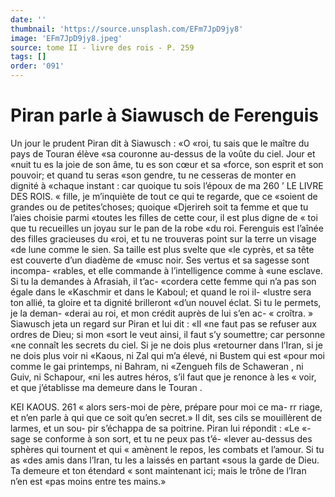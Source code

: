 ```yaml
---
date: ''
thumbnail: 'https://source.unsplash.com/EFm7JpD9jy8'
image: 'EFm7JpD9jy8.jpeg'
source: tome II - livre des rois - P. 259
tags: []
order: '091'
---
```


# Piran parle à Siawusch de Ferenguis

Un jour le prudent Piran dit à Siawusch : «O «roi, tu sais que le maître du pays de Touran élève
«sa couronne au-dessus de la voûte du ciel. Jour et «nuit tu es la joie de son âme, tu es son cœur et sa «force, son esprit et son pouvoir; et quand tu seras «son gendre, tu ne cesseras de monter en dignité à «chaque instant : car quoique tu sois l’époux de ma
260 ’ LE LIVRE DES ROIS.
« fille, je m’inquiète de tout ce qui te regarde, que ce
«soient de grandes ou de petites’choses; quoique
«Djerireh soit ta femme et que tu l’aies choisie parmi
«toutes les filles de cette cour, il est plus digne de
« toi que tu recueilles un joyau sur le pan de la robe
«du roi. Ferenguis est l’aînée des filles gracieuses du
«roi, et tu ne trouveras point sur la terre un visage
«de lune comme le sien. Sa taille est plus svelte que
«le cyprès, et sa tête est couverte d’un diadème de
«musc noir. Ses vertus et sa sagesse sont incompa-
«rables, et elle commande à l’intelligence comme à
«une esclave. Si tu la demandes à Afrasiah, il t’ac-
«cordera cette femme qui n’a pas son égale dans le
«Kaschmir et dans le Kaboul; et quand le roi il-
«lustre sera ton allié, ta gloire et ta dignité brilleront
«d’un nouvel éclat. Si tu le permets, je la deman-
«derai au roi, et mon crédit auprès de lui s’en ac- « croîtra. »
Siawusch jeta un regard sur Piran et lui dit : «Il «ne faut pas se refuser aux ordres de Dieu; si mon «sort le veut ainsi, il faut s’y soumettre; car personne «ne connaît les secrets du ciel. Si je ne dois plus «retourner dans l’Iran, si je ne dois plus voir ni «Kaous, ni Zal qui m’a élevé, ni Bustem qui est
«pour moi comme le gai printemps, ni Bahram, ni «Zengueh fils de Schaweran , ni Guiv, ni Schapour, «ni les autres héros, s’il faut que je renonce à les
« voir, et que j’établisse ma demeure dans le Touran .

KEI KAOUS. 261 « alors sers-moi de père, prépare pour moi ce ma-
rr riage, et n’en parle à qui que ce soit qu’en secret.»
Il dit, ses cils se mouillèrent de larmes, et un sou- pir s’échappa de sa poitrine. Piran lui répondit : «Le
«- sage se conforme à son sort, et tu ne peux pas t’é-
«lever au-dessus des sphères qui tournent et qui « amènent le repos, les combats et l’amour. Si tu as «des amis dans l’Iran, tu les a laissés en partant «sous la garde de Dieu. Ta demeure et ton étendard « sont maintenant ici; mais le trône de l’Iran n’en est
«pas moins entre tes mains.»
